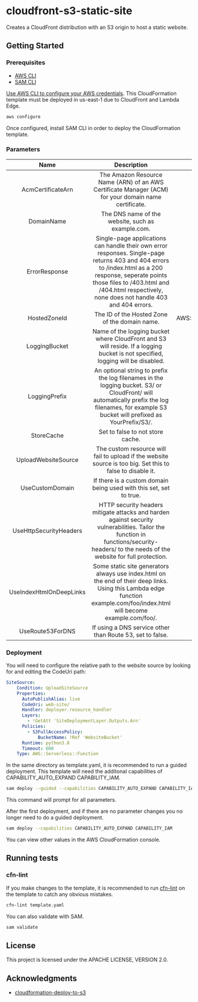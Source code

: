 # cloudfront-s3-static-site
Creates a CloudFront distribution with an S3 origin to host a static website.

## Getting Started

### Prerequisites

- [AWS CLI](https://aws.amazon.com/cli/)
- [SAM CLI](https://docs.aws.amazon.com/serverless-application-model/latest/developerguide/serverless-sam-cli-install.html)

[Use AWS CLI to configure your AWS credentials](https://docs.aws.amazon.com/cli/latest/reference/configure/). This CloudFormation template must be deployed in us-east-1 due to CloudFront and Lambda Edge.

```bash
aws configure
```

Once configured, install SAM CLI in order to deploy the CloudFormation template.

### Parameters

| Name              |                         Description                          | Type | AllowedValues/Pattern | Default |
| :---------------: | :----------------------------------------------------------: | :--: | :--------------------------: | :-----: |
| AcmCertificateArn | The Amazon Resource Name (ARN) of an AWS Certificate Manager (ACM) for your domain name certificate. |  String    |  N/A                            |      N/A   |
|   DomainName                |       The DNS name of the website, such as example.com.                     | String     |       N/A                       |    N/A     |
|        ErrorResponse           |        Single-page applications can handle their own error responses. Single-page returns 403 and 404 errors to /index.html as a 200 response, seperate points those files to /403.html and /404.html respectively, none does not handle 403 and 404 errors.                                                      |  String    |                single-page, separate, none              |      N/A   |
|            HostedZoneId       |        The ID of the Hosted Zone of the domain name.                                                      |    AWS::Route53::HostedZone::Id  |               N/A               |      N/A   |
|       LoggingBucket            |        Name of the logging bucket where CloudFront and S3  will reside. If a logging bucket is not specified, logging will be disabled.                                                      |   String   |           N/A                   |         |
|      LoggingPrefix             |       An optional string to prefix the log filenames in the logging bucket. S3/ or CloudFront/ will automatically prefix the log filenames, for example S3 bucket  will prefixed as YourPrefix/S3/.                                                       |    String  |          .*\/$                    |     /    |
|      StoreCache             |      Set to false to not store cache.                                                        |    String  |         true, false                     |     true    |
|       UploadWebsiteSource            |        The custom resource will fail to upload if the website source is too big. Set this to false to disable it.                                                      |    String  |                true, false              |      true   |
|       UseCustomDomain            |         If there is a custom domain being used with this set, set to true.                                                     |   String   |          true, false                  |     true    |
|       UseHttpSecurityHeaders            |        HTTP security headers mitigate attacks and harden against security vulnerabilities. Tailor the function in functions/security-headers/ to the needs of the website for full protection.                                                      |  String    |              true, false                |     true    |
|        UseIndexHtmlOnDeepLinks           |      Some static site generators always use index.html on the end of their deep links. Using this Lambda edge function example.com/foo/index.html will become example.com/foo/.                                                        |    String  |          true, false                    |     false    |
|     UseRoute53ForDNS              |    If using a DNS service other than Route 53, set to false.                                                          |   String   | true, false                             |  true     |

### Deployment

You will need to configure the relative path to the website source by looking for and editing the CodeUri path:

```yaml
SiteSource:
    Condition: UploadSiteSource
    Properties:
      AutoPublishAlias: live
      CodeUri: web-site/
      Handler: deployer.resource_handler
      Layers:
        - !GetAtt 'SiteDeploymentLayer.Outputs.Arn'
      Policies:
        - S3FullAccessPolicy:
            BucketName: !Ref 'WebsiteBucket'
      Runtime: python3.8
      Timeout: 600
    Type: AWS::Serverless::Function
```

In the same directory as template.yaml, it is recommended to run a guided deployment. This template will need the additonal capabilities of CAPABILITY_AUTO_EXPAND CAPABILITY_IAM.

```bash
sam deploy --guided --capabilities CAPABILITY_AUTO_EXPAND CAPABILITY_IAM 
```

This command will prompt for all parameters.

After the first deployment, and if there are no parameter changes you no longer need to do a guided deployment.

```bash
sam deploy --capabilities CAPABILITY_AUTO_EXPAND CAPABILITY_IAM 
```

You can view other values in the AWS CloudFormation console.

## Running tests

### cfn-lint

If you make changes to the template, it is recommended to run [cfn-lint](https://github.com/aws-cloudformation/cfn-python-lint) on the template to catch any obvious mistakes.

```bash
cfn-lint template.yaml
```

You can also validate with SAM.

```bash
sam validate
```

## License

This project is licensed under the APACHE LICENSE, VERSION 2.0.

## Acknowledgments

* [cloudformation-deploy-to-s3](https://github.com/serverlesspub/cloudformation-deploy-to-s3)
